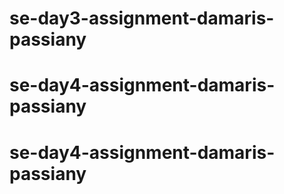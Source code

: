 # se-day3-assignment-damaris-passiany
# se-day4-assignment-damaris-passiany
# se-day4-assignment-damaris-passiany
